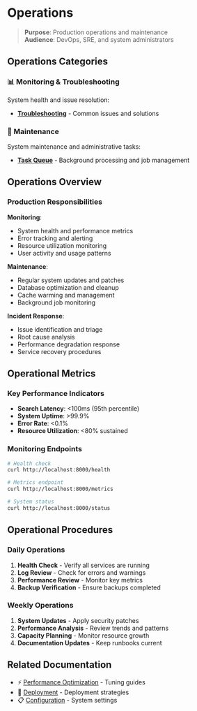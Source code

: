 # Operations

> **Purpose**: Production operations and maintenance  
> **Audience**: DevOps, SRE, and system administrators

## Operations Categories

### 📊 Monitoring & Troubleshooting
System health and issue resolution:
- [**Troubleshooting**](../operations/monitoring/troubleshooting.md) - Common issues and solutions

### 🔧 Maintenance
System maintenance and administrative tasks:
- [**Task Queue**](../operations/maintenance/task-queue.md) - Background processing and job management

## Operations Overview

### Production Responsibilities

**Monitoring**:
- System health and performance metrics
- Error tracking and alerting
- Resource utilization monitoring
- User activity and usage patterns

**Maintenance**:
- Regular system updates and patches
- Database optimization and cleanup
- Cache warming and management
- Background job monitoring

**Incident Response**:
- Issue identification and triage
- Root cause analysis
- Performance degradation response
- Service recovery procedures

## Operational Metrics

### Key Performance Indicators

- **Search Latency**: <100ms (95th percentile)
- **System Uptime**: >99.9%
- **Error Rate**: <0.1%
- **Resource Utilization**: <80% sustained

### Monitoring Endpoints

```bash
# Health check
curl http://localhost:8000/health

# Metrics endpoint
curl http://localhost:8000/metrics

# System status
curl http://localhost:8000/status
```

## Operational Procedures

### Daily Operations
1. **Health Check** - Verify all services are running
2. **Log Review** - Check for errors and warnings
3. **Performance Review** - Monitor key metrics
4. **Backup Verification** - Ensure backups completed

### Weekly Operations
1. **System Updates** - Apply security patches
2. **Performance Analysis** - Review trends and patterns
3. **Capacity Planning** - Monitor resource growth
4. **Documentation Updates** - Keep runbooks current

## Related Documentation

- ⚡ [Performance Optimization](../how-to-guides/optimize-performance/) - Tuning guides
- 🚀 [Deployment](../how-to-guides/deploy/) - Deployment strategies
- 📋 [Configuration](../reference/configuration/) - System settings